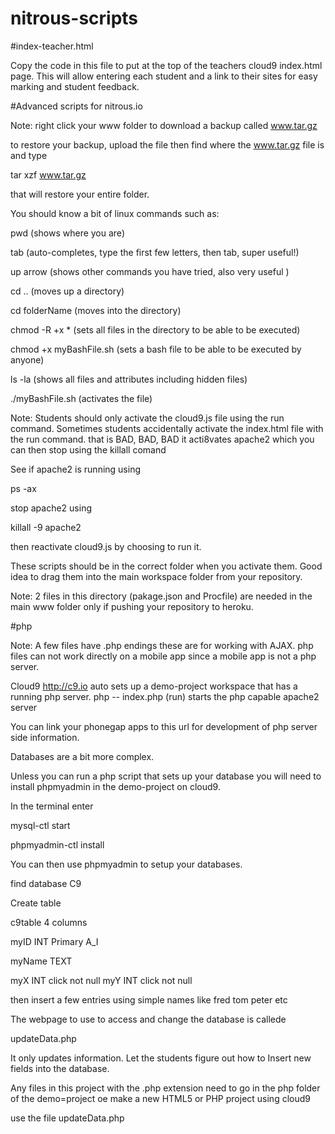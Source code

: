 nitrous-scripts
===============


#index-teacher.html

Copy the code in this file to put at the top of the teachers cloud9 index.html page. This will allow entering each student and a link to their sites for easy marking and student feedback.


#Advanced scripts for nitrous.io

Note: right click your www folder to download a backup called www.tar.gz

to restore your backup, upload the file then find where the www.tar.gz file is and type

tar xzf www.tar.gz

that will restore your entire folder.




You should know a bit of linux commands such as:

pwd  (shows where you are)

tab  (auto-completes, type the first few letters, then tab, super useful!)

up arrow  (shows other commands you have tried, also very useful )

cd .. (moves up a directory)

cd folderName (moves into the directory)

chmod -R +x *      (sets all files in the directory to be able to be executed)

chmod +x myBashFile.sh  (sets a bash file to be able to be executed by anyone)

ls -la   (shows all files and attributes including hidden files)

./myBashFile.sh   (activates the file)



Note: Students should only activate the cloud9.js file using the run command.
Sometimes students accidentally activate the index.html file with the run command. that is BAD, BAD, BAD it acti8vates apache2 which you can then stop using the killall comand

See if apache2 is running using 

ps -ax

stop apache2 using

killall -9 apache2


then reactivate cloud9.js by choosing to run it.

These scripts should be in the correct folder when you activate them. Good idea to drag them into the main workspace folder from your repository.


Note: 2 files in this directory (pakage.json and Procfile) are needed in the main www folder only if pushing your repository to heroku.


#php

Note: A few files have .php endings these are for working with AJAX. php files can not work directly on a mobile app since a mobile app is not a php server. 


Cloud9   http://c9.io auto sets up a demo-project workspace that has a running php server. 
php -- index.php  (run) starts the php capable apache2 server

You can link your phonegap apps to this url for development of php server side information.

Databases are a bit more complex.

Unless you can run a php script that sets up your database you will need to install phpmyadmin in the demo-project on cloud9.



In the terminal enter

mysql-ctl start

phpmyadmin-ctl install


You can then use phpmyadmin to setup your databases.

find database C9

Create table

c9table 4 columns 

myID INT Primary A_I

myName TEXT

myX   INT   click not null
myY   INT   click not null


then insert a few entries using simple names like fred tom peter etc


The webpage to use to access and change the database is callede

updateData.php

It only updates information. Let the students figure out how to Insert new fields into the database.

Any files in this project with the .php extension need to go in the php folder of the demo=project
oe make a new HTML5 or PHP project using cloud9

use the file updateData.php













